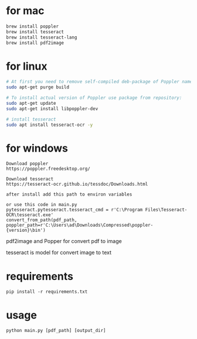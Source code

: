# for mac 

```bash
brew install poppler
brew install tesseract
brew install tesseract-lang
brew install pdf2image
```


# for linux
``` bash
# At first you need to remove self-compiled deb-package of Poppler named build:
sudo apt-get purge build

# To install actual version of Poppler use package from repository:
sudo apt-get update
sudo apt-get install libpoppler-dev

# install tesseract
sudo apt install tesseract-ocr -y
```


# for windows

```
Download poppler
https://poppler.freedesktop.org/

Download tesseract
https://tesseract-ocr.github.io/tessdoc/Downloads.html

after install add this path to environ variables

or use this code in main.py
pytesseract.pytesseract.tesseract_cmd = r'C:\Program Files\Tesseract-OCR\tesseract.exe'
convert_from_path(pdf_path, poppler_path=r'C:\Users\ad\Downloads\Compressed\poppler-{version}\bin')
```

pdf2image and Popper
for convert pdf to image

tesseract is model for convert image to text

# requirements
```
pip install -r requirements.txt
```


# usage 
```
python main.py [pdf_path] [output_dir]
```